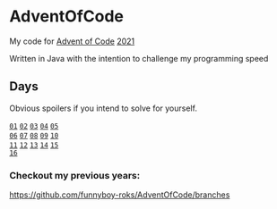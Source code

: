 # AdventOfCode

My code for [Advent of Code](https://adventofcode.com) [2021](https://en.wikipedia.org/wiki/2021 'lol')

Written in Java with the intention to challenge my programming speed

## Days

Obvious spoilers if you intend to solve for yourself.

[`01`](https://github.com/funnyboy-roks/AdventOfCode/blob/2021/src/com/funnyboyroks/Day01.java)
[`02`](https://github.com/funnyboy-roks/AdventOfCode/blob/2021/src/com/funnyboyroks/Day02A.java)
[`03`](https://github.com/funnyboy-roks/AdventOfCode/blob/2021/src/com/funnyboyroks/Day03.java)
[`04`](https://github.com/funnyboy-roks/AdventOfCode/blob/2021/src/com/funnyboyroks/Day04.java)
[`05`](https://github.com/funnyboy-roks/AdventOfCode/blob/2021/src/com/funnyboyroks/Day05.java)  
[`06`](https://github.com/funnyboy-roks/AdventOfCode/blob/2021/src/com/funnyboyroks/Day06.java)
[`07`](https://github.com/funnyboy-roks/AdventOfCode/blob/2021/src/com/funnyboyroks/Day07.java)
[`08`](https://github.com/funnyboy-roks/AdventOfCode/blob/2021/src/com/funnyboyroks/Day08.java)
[`09`](https://github.com/funnyboy-roks/AdventOfCode/blob/2021/src/com/funnyboyroks/Day09.java)
[`10`](https://github.com/funnyboy-roks/AdventOfCode/blob/2021/src/com/funnyboyroks/Day10.java)  
[`11`](https://github.com/funnyboy-roks/AdventOfCode/blob/2021/src/com/funnyboyroks/Day11.java)
[`12`](https://github.com/funnyboy-roks/AdventOfCode/blob/2021/src/com/funnyboyroks/Day12.java)
[`13`](https://github.com/funnyboy-roks/AdventOfCode/blob/2021/src/com/funnyboyroks/Day13.java)
[`14`](https://github.com/funnyboy-roks/AdventOfCode/blob/2021/src/com/funnyboyroks/Day14.java)
[`15`](https://github.com/funnyboy-roks/AdventOfCode/blob/2021/src/com/funnyboyroks/Day15.java)  
[`16`](https://github.com/funnyboy-roks/AdventOfCode/blob/2021/src/com/funnyboyroks/Day16.java)

[//]: # ([`17`]&#40;https://github.com/funnyboy-roks/AdventOfCode/blob/2021/src/com/funnyboyroks/Day17.java&#41;)
[//]: # ([`18`]&#40;https://github.com/funnyboy-roks/AdventOfCode/blob/2021/src/com/funnyboyroks/Day18.java&#41;)
[//]: # ([`19`]&#40;https://github.com/funnyboy-roks/AdventOfCode/blob/2021/src/com/funnyboyroks/Day19.java&#41;)
[//]: # ([`20`]&#40;https://github.com/funnyboy-roks/AdventOfCode/blob/2021/src/com/funnyboyroks/Day10.java&#41;)
[//]: # ([`21`]&#40;https://github.com/funnyboy-roks/AdventOfCode/blob/2021/src/com/funnyboyroks/Day21.java&#41;)
[//]: # ([`22`]&#40;https://github.com/funnyboy-roks/AdventOfCode/blob/2021/src/com/funnyboyroks/Day22.java&#41;)
[//]: # ([`23`]&#40;https://github.com/funnyboy-roks/AdventOfCode/blob/2021/src/com/funnyboyroks/Day23.java&#41;)
[//]: # ([`24`]&#40;https://github.com/funnyboy-roks/AdventOfCode/blob/2021/src/com/funnyboyroks/Day24.java&#41;)
[//]: # ([`25`]&#40;https://github.com/funnyboy-roks/AdventOfCode/blob/2021/src/com/funnyboyroks/Day25.java&#41;)

### Checkout my previous years:  
https://github.com/funnyboy-roks/AdventOfCode/branches
